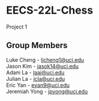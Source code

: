 # EECS-22L-Chess
Project 1

## Group Members
Luke Cheng - ljcheng1@uci.edu  
Jason Kim - jasok14@uci.edu  
Adam La - laaj@uci.edu  
Julian La - jcla@uci.edu  
Eric Yan - eyan9@uci.edu  
Jeremiah Yong - jpyong@uci.edu  
